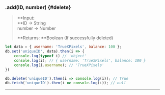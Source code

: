 ### .add\(ID, number\) {#delete}

> **Input:                    
>    **ID -&gt; String  
>    number -&gt; Number
>
> **Returns: **Boolean \(If successfully deleted\)

```js
let data = { username: 'TrueXPixels', balance: 100 };
db.set('uniqueID', data).then(i => {
    console.log(typeof i) // 'object'
    console.log(i); // { username: 'TrueXPixels', balance: 100 }
    console.log(i.username); // 'TrueXPixels'
})

db.delete('uniqueID').then(i => console.log(i)); // True
db.fetch('uniqueID').then(i => console.log(i)); // null
```

---



